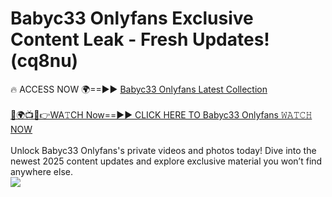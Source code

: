 # Babyc33 Onlyfans Exclusive Content Leak - Fresh Updates! (cq8nu)

🔥 ACCESS NOW 🌍==►► <a href="https://tinyurl.com/kvy9nzfs" rel="nofollow">Babyc33 Onlyfans Latest Collection</a>
<br><br>
[🔴🌍📺📱👉WA𝚃CH Now==►► CLICK HERE TO Babyc33 Onlyfans 𝚆𝙰𝚃𝙲𝙷 NOW](https://tinyurl.com/kvy9nzfs)
<br><br>
Unlock Babyc33 Onlyfans's private videos and photos today! Dive into the newest 2025 content updates and explore exclusive material you won’t find anywhere else.
<br>
<a href="https://tinyurl.com/kvy9nzfs" rel="nofollow" data-target="animated-image.originalLink"><img src="https://camo.githubusercontent.com/8a4f000d20f83aca3bf7ec5f350d767afa0574a8a352519fd8cfa583a6f93a33/68747470733a2f2f692e696d6775722e636f6d2f644a486b345a712e676966" data-canonical-src="https://i.imgur.com/dJHk4Zq.gif" style="max-width: 100%; display: inline-block;" data-target="animated-image.originalImage"></a>
<br>
